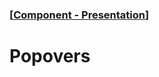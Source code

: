 ### [[Component - Presentation](./human-interface-guidelines-markdown/component/presentation.md)]  
  
# **Popovers**  

